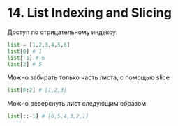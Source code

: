 # 14. List Indexing and Slicing

Доступ по отрицательному индексу:

```python
list = [1,2,3,4,5,6]
list[0] # 1
list[-1] # 6
list[2] # 5
```

Можно забирать только часть листа, с помощью slice

```python
list[0:2] # [1,2,3]
```

Можно реверснуть лист следующим образом
```python
list[::-1] # [6,5,4,3,2,1]
```